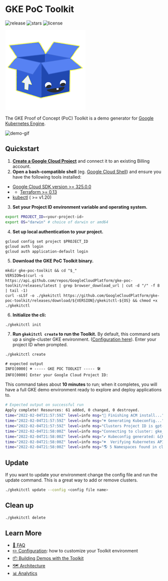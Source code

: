 # GKE PoC Toolkit

![release](https://img.shields.io/github/v/release/googlecloudplatform/gke-poc-toolkit) ![stars](https://img.shields.io/github/stars/GoogleCloudPlatform/gke-poc-toolkit) ![license](https://img.shields.io/github/license/GoogleCloudPlatform/gke-poc-toolkit)


![logo](assets/logo-256.png)

The GKE Proof of Concept (PoC) Toolkit is a demo generator for [Google Kubernetes Engine](https://cloud.google.com/kubernetes-engine). 

![demo-gif](assets/demo.gif)
  
## Quickstart 

1. **[Create a Google Cloud Project](https://cloud.google.com/resource-manager/docs/creating-managing-projects)** and connect it to an existing Billing account.
2. **Open a bash-compatible shell** (eg. [Google Cloud Shell](https://cloud.google.com/shell)) and ensure you have the following tools installed: 

* [Google Cloud SDK version >= 325.0.0](https://cloud.google.com/sdk/docs/downloads-versioned-archives)
* * [Terraform >= 0.13](https://www.terraform.io/downloads.html)
* [kubectl](https://kubernetes.io/docs/tasks/tools/) ( >= v1.20)

3. **Set your Project ID environment variable and operating system.** 

```bash
export PROJECT_ID=<your-project-id>
export OS="darwin" # choice of darwin or amd64 
```

4. **Set up local authentication to your project.**

```
gcloud config set project $PROJECT_ID
gcloud auth login
gcloud auth application-default login
```

5. **Download the GKE PoC Toolkit binary.** 

```shell
mkdir gke-poc-toolkit && cd "$_"
VERSION=$(curl -s https://api.github.com/repos/GoogleCloudPlatform/gke-poc-toolkit/releases/latest | grep browser_download_url | cut -d "/" -f 8 | tail -1)
curl -sLSf -o ./gkekitctl https://github.com/GoogleCloudPlatform/gke-poc-toolkit/releases/download/${VERSION}/gkekitctl-${OS} && chmod +x ./gkekitctl
```

6. **Initialize the cli:**
```bash 
./gkekitctl init
```

7. **Run `gkekitctl create` to run the Toolkit.** By default, this command sets up a single-cluster GKE environment. ([Configuration here](cli/pkg/cli_init/samples/default-config.yaml)). Enter your project ID when prompted.

```shell
./gkekitctl create
```
```shell
# expected output 
INFO[0000] ☸️ ----- GKE POC TOOLKIT ----- 🛠
INFO[0000] Enter your Google Cloud Project ID:
```

This command takes about **10 minutes** to run; when it completes, you will have a full GKE demo environment ready to explore and deploy applications to. 

```bash
# Expected output on successful run 
Apply complete! Resources: 61 added, 0 changed, 0 destroyed.
time="2022-02-04T21:57:59Z" level=info msg="🔄 Finishing ACM install..."
time="2022-02-04T21:57:59Z" level=info msg="☸️ Generating Kubeconfig..."
time="2022-02-04T21:57:59Z" level=info msg="Clusters Project ID is gpt-e2etest-020422-214428"
time="2022-02-04T21:58:00Z" level=info msg="Connecting to cluster: gke_gpt-e2etest-020422-214428_us-central1_gke-central,"
time="2022-02-04T21:58:00Z" level=info msg="✔️ Kubeconfig generated: &{Kind:Config APIVersion:v1 Preferences:{Colors:false Extensions:map[]} Clusters:map[gke_gpt-e2etest-020422-214428_us-central1_gke-central:0xc000844900] AuthInfos:map[gke_gpt-e2etest-020422-214428_us-central1_gke-central:0xc0008a23c0] Contexts:map[gke_gpt-e2etest-020422-214428_us-central1_gke-central:0xc0012bad20] CurrentContext: Extensions:map[]}"
time="2022-02-04T21:58:00Z" level=info msg="☸️  Verifying Kubernetes API access for all clusters..."
time="2022-02-04T21:58:00Z" level=info msg="🌎 5 Namespaces found in cluster=gke_gpt-e2etest-020422-214428_us-central1_gke-central"
```

## Update

If you want to update your environment change the config file and run the update command. This is a great way to add or remove clusters.
```bash
./gkekitctl update --config <config file name>
```

## Clean up 

```bash
./gkekitctl delete
```

## Learn More

- [🤔 FAQ](/docs/frequently-asked-questions.md)  
- [✏️ Configuration](/docs/configuration.md): how to customize your Toolkit environment 
- [📦 Building Demos with the Toolkit](/docs/building-demos.md) 
- [🗺 Architecture](/docs/architecture.md)
- [📊 Analytics](/docs/analytics.md)
